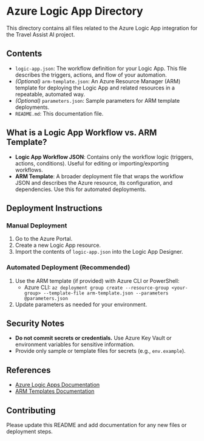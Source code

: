 
# Azure Logic App Directory

This directory contains all files related to the Azure Logic App integration for the Travel Assist AI project.

## Contents

- `logic-app.json`: The workflow definition for your Logic App. This file describes the triggers, actions, and flow of your automation.
- *(Optional)* `arm-template.json`: An Azure Resource Manager (ARM) template for deploying the Logic App and related resources in a repeatable, automated way.
- *(Optional)* `parameters.json`: Sample parameters for ARM template deployments.
- `README.md`: This documentation file.

## What is a Logic App Workflow vs. ARM Template?

- **Logic App Workflow JSON**: Contains only the workflow logic (triggers, actions, conditions). Useful for editing or importing/exporting workflows.
- **ARM Template**: A broader deployment file that wraps the workflow JSON and describes the Azure resource, its configuration, and dependencies. Use this for automated deployments.

## Deployment Instructions

### Manual Deployment
1. Go to the Azure Portal.
2. Create a new Logic App resource.
3. Import the contents of `logic-app.json` into the Logic App Designer.

### Automated Deployment (Recommended)
1. Use the ARM template (if provided) with Azure CLI or PowerShell:
	- Azure CLI: `az deployment group create --resource-group <your-group> --template-file arm-template.json --parameters @parameters.json`
2. Update parameters as needed for your environment.

## Security Notes

- **Do not commit secrets or credentials.** Use Azure Key Vault or environment variables for sensitive information.
- Provide only sample or template files for secrets (e.g., `env.example`).

## References

- [Azure Logic Apps Documentation](https://docs.microsoft.com/azure/logic-apps/)
- [ARM Templates Documentation](https://docs.microsoft.com/azure/azure-resource-manager/templates/)

## Contributing

Please update this README and add documentation for any new files or deployment steps.
